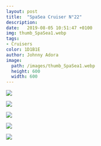 ```yaml
---
layout: post
title:  "SpaSea Cruiser N°22"
description: 
date:   2019-08-05 10:51:47 +0100
img: thumb_SpaSea1.webp
tags: 
- Cruisers
color: 1D1B1E
author: Johnny Adora
image:
  path: /images/thumb_SpaSea1.webp
  height: 600
  width: 600
---
```


![]({{site.baseurl}}/images/SpaSea1.webp)

![]({{site.baseurl}}/images/SpaSea2.webp)

![]({{site.baseurl}}/images/SpaSea3.webp)

![]({{site.baseurl}}/images/SpaSea4.webp)

![]({{site.baseurl}}/images/SpaSea5.webp)
